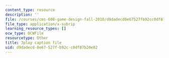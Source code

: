 ```yaml
---
content_type: resource
description: ''
file: /courses/cms-608-game-design-fall-2010/d9dadecd8e67527fb92cc0df87b20e02_68569.vtt
file_type: application/x-subrip
learning_resource_types: []
ocw_type: OCWFile
resourcetype: Other
title: 3play caption file
uid: d9dadecd-8e67-527f-b92c-c0df87b20e02
---
```

